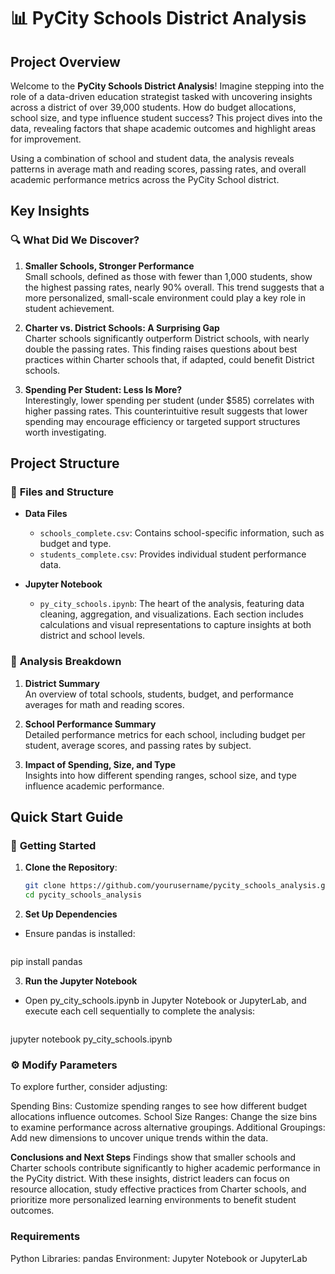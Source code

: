 # 📊 **PyCity Schools District Analysis**

## **Project Overview**
Welcome to the **PyCity Schools District Analysis**! Imagine stepping into the role of a data-driven education strategist tasked with uncovering insights across a district of over 39,000 students. How do budget allocations, school size, and type influence student success? This project dives into the data, revealing factors that shape academic outcomes and highlight areas for improvement.

Using a combination of school and student data, the analysis reveals patterns in average math and reading scores, passing rates, and overall academic performance metrics across the PyCity School district. 

## **Key Insights**

### 🔍 **What Did We Discover?**
1. **Smaller Schools, Stronger Performance**  
   Small schools, defined as those with fewer than 1,000 students, show the highest passing rates, nearly 90% overall. This trend suggests that a more personalized, small-scale environment could play a key role in student achievement.

2. **Charter vs. District Schools: A Surprising Gap**  
   Charter schools significantly outperform District schools, with nearly double the passing rates. This finding raises questions about best practices within Charter schools that, if adapted, could benefit District schools.

3. **Spending Per Student: Less Is More?**  
   Interestingly, lower spending per student (under $585) correlates with higher passing rates. This counterintuitive result suggests that lower spending may encourage efficiency or targeted support structures worth investigating.

## **Project Structure**

### 📂 **Files and Structure**

- **Data Files**  
  - `schools_complete.csv`: Contains school-specific information, such as budget and type.
  - `students_complete.csv`: Provides individual student performance data.

- **Jupyter Notebook**  
  - `py_city_schools.ipynb`: The heart of the analysis, featuring data cleaning, aggregation, and visualizations. Each section includes calculations and visual representations to capture insights at both district and school levels.

### 🧩 **Analysis Breakdown**

1. **District Summary**  
   An overview of total schools, students, budget, and performance averages for math and reading scores.

2. **School Performance Summary**  
   Detailed performance metrics for each school, including budget per student, average scores, and passing rates by subject.

3. **Impact of Spending, Size, and Type**  
   Insights into how different spending ranges, school size, and type influence academic performance.

## **Quick Start Guide**

### 🚀 **Getting Started**
1. **Clone the Repository**:
   ```bash
   git clone https://github.com/yourusername/pycity_schools_analysis.git
   cd pycity_schools_analysis

2. **Set Up Dependencies**
- Ensure pandas is installed:
   ```bash
pip install pandas

3. **Run the Jupyter Notebook**
- Open py_city_schools.ipynb in Jupyter Notebook or JupyterLab, and execute each cell sequentially to complete the analysis:
   ```bash
jupyter notebook py_city_schools.ipynb

### ⚙️ **Modify Parameters**
To explore further, consider adjusting:

Spending Bins: Customize spending ranges to see how different budget allocations influence outcomes.
School Size Ranges: Change the size bins to examine performance across alternative groupings.
Additional Groupings: Add new dimensions to uncover unique trends within the data.

**Conclusions and Next Steps**
Findings show that smaller schools and Charter schools contribute significantly to higher academic performance in the PyCity district. With these insights, district leaders can focus on resource allocation, study effective practices from Charter schools, and prioritize more personalized learning environments to benefit student outcomes.

### **Requirements**
Python Libraries: pandas
Environment: Jupyter Notebook or JupyterLab
